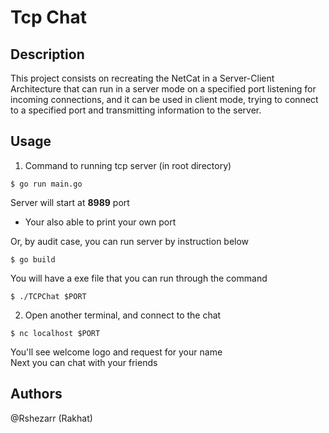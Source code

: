 # Tcp Chat

## Description

This project consists on recreating the NetCat in a Server-Client Architecture that can run in a server mode on a specified port listening for incoming connections, and it can be used in client mode, trying to connect to a specified port and transmitting information to the server.

## Usage

1. Command to running tcp server (in root directory)

```
$ go run main.go
```

Server will start at **8989** port

-   Your also able to print your own port

Or, by audit case, you can run server by instruction below

```
$ go build
```

You will have a exe file that you can run through the command

```
$ ./TCPChat $PORT
```

2. Open another terminal, and connect to the chat

```
$ nc localhost $PORT
```

You'll see welcome logo and request for your name\
Next you can chat with your friends

## Authors

@Rshezarr (Rakhat)
